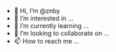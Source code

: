 - 👋 Hi, I’m @znby
- 👀 I’m interested in ...
- 🌱 I’m currently learning ...
- 💞️ I’m looking to collaborate on ...
- 📫 How to reach me ...

<!---
znby/znby is a ✨ special ✨ repository because its `README.md` (this file) appears on your GitHub profile.
You can click the Preview link to take a look at your changes.
--->
